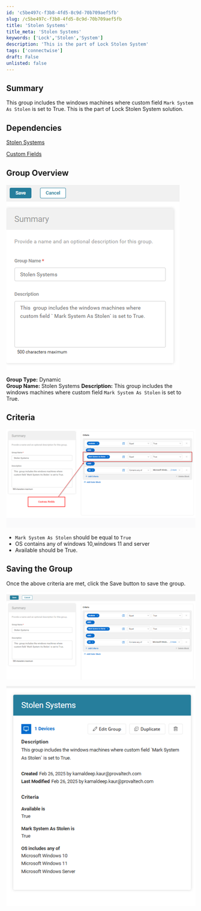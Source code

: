```yaml
---
id: 'c5be497c-f3b8-4fd5-8c9d-70b709aef5fb'
slug: /c5be497c-f3b8-4fd5-8c9d-70b709aef5fb
title: 'Stolen Systems'
title_meta: 'Stolen Systems'
keywords: ['Lock','Stolen','System']
description: 'This is the part of Lock Stolen System'
tags: ['connectwise']
draft: False
unlisted: false
---
```


## Summary
This  group includes the windows machines where custom field `Mark System As Stolen` is set to True. This is the part of Lock Stolen System solution.

## Dependencies
[Stolen Systems](/docs/e9b29e34-d570-481f-99db-1a428763c5da)

[Custom Fields](/docs/ff056937-ea5b-48f4-b76d-74566b981da8)

## Group Overview
![image20](../../../static/img/CW-RMM-Lock-Stolen-System/image20.png)

**Group Type:** Dynamic  
**Group Name:** Stolen Systems 
**Description:** This  group includes the windows machines where custom field  `Mark System As Stolen` is set to True.

## Criteria

![image21](../../../static/img/CW-RMM-Lock-Stolen-System/image21.png)

- `Mark System As Stolen` should be equal to `True` 
- OS contains any of windows 10,windows 11 and server
- Available should be True.

## Saving the Group

Once the above criteria are met, click the Save button to save the group.

![image22](../../../static/img/CW-RMM-Lock-Stolen-System/image22.png)

![image23](../../../static/img/CW-RMM-Lock-Stolen-System/image23.png)
